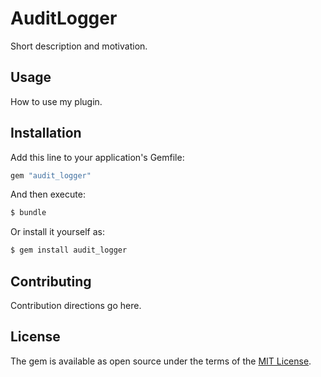 # AuditLogger
Short description and motivation.

## Usage
How to use my plugin.

## Installation
Add this line to your application's Gemfile:

```ruby
gem "audit_logger"
```

And then execute:
```bash
$ bundle
```

Or install it yourself as:
```bash
$ gem install audit_logger
```

## Contributing
Contribution directions go here.

## License
The gem is available as open source under the terms of the [MIT License](https://opensource.org/licenses/MIT).
